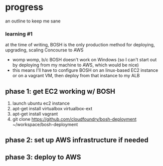 # progress
an outline to keep me sane

### learning #1
at the time of writing, BOSH is the only production method for deploying, upgrading, scaling Concourse to AWS
* womp womp, b/c BOSH doesn't work on Windows (so I can't start out by deploying from my machine to AWS, which would be nice)
* this means I'll have to configure BOSH on an linux-based EC2 instance or on a vagrant VM, then deploy from that instance to my ALB

## phase 1: get EC2 working w/ BOSH

1. launch ubuntu ec2 instance
2. apt-get install virtualbox virtualbox-ext
3. apt-get install vagrant
4. git clone https://github.com/cloudfoundry/bosh-deployment ~/workspace/bosh-deployment

## phase 2: set up AWS infrastructure if needed
## phase 3: deploy to AWS
